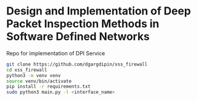 # Design and Implementation of Deep Packet Inspection Methods in Software Defined Networks	
Repo for implementation of DPI Service

```bash
git clone https://github.com/dgargdipin/xss_firewall
cd xss_firewall
python3 -m venv venv
source venv/bin/activate
pip install -r requirements.txt
sudo python3 main.py -l <interface_name>
```



